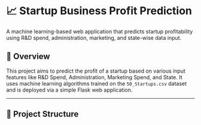 # 📈 Startup Business Profit Prediction

A machine learning-based web application that predicts startup profitability using R&D spend, administration, marketing, and state-wise data input.

## 🧠 Overview

This project aims to predict the profit of a startup based on various input features like R&D Spend, Administration, Marketing Spend, and State. It uses machine learning algorithms trained on the `50_Startups.csv` dataset and is deployed via a simple Flask web application.

---

## 📁 Project Structure

